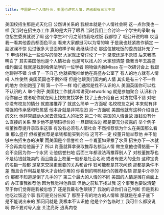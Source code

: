 ```yaml
---
title: 中国是一个人情社会，美国也讲究人情，两者却有三大不同
---
```

美国校招生那是光天化日
公然讲关系的
我根本就是个人情社会啊
这一点你我也一样
我当时在招生办工作
真的是大开了眼界
当时我们上会讨论一个学生的录取
有位招生委员就说了啊
这个学生3个月之前约我吃过饭
我都惊了
呃公开说的嘛
哎当我一看其他委员都面色平淡
看来大家都挺习以为常的嘛
于是我也赶紧故作镇定
一副波澜不惊
见过很多大世面的样子啊
我继续讨论
那这位被吃饭的委员就补充了一下
申请材料上一些没写的情况
大家就正常讨论了一下
录取还是不录取
后来我搞明白了
其实美国他也是个人情社会
也是可以找人的
大家想清楚
像我当年去高盛纽约面试
我就是找到哈佛法学的一位学者
购物做内推Misas
在一次研讨会上
我跟他聊得不错
介绍了一下自己
他就把我推给他在高盛办公室了
有人的地方就有人情吗
人性使然
美国英国也不例外呀
但是他跟我们国内的人情
其实是有三个不一样的地方
你别跑歪了啊
第一个不一样
咱们通常是找不认识的人
美国英国你可以找不认识的人
举个例子
美国找工作就非常讲究networking
就是参加聚会
认识和介绍你自己
或者呢你就在网上找校友找学长
找了上去介绍自己
对方觉得不错
对吧你没有校友的情分
就直接推荐了
就这么简单
一方面呢
名校校友之间
本来就有非常强的传承感和归属感
他本身就是非常抱团
另一方面呢
美国他就有这种介绍自己的文化
他非常鼓励大家去做陌生人的社交
第二个呢
美国的人情世故
跟钱没有什么直接的关系
至少他不是明码标价的
一旦跟钱沾边
都是要充分披露的
举个例子
校董推荐提升录取率这事
有没有必须有人情社会
不然推荐信为什么在美国那么看重
那么盛行
但校董推荐是拿钱都能买到的吗
这可不一定
校董只能举荐他
并不能够左右招生办的决策
而美国是个信誉社会
一个肖董如果推了水货
招生办下一次就不会再卖给他面子了
所以
肖董就算拿录取推荐名额当人情
做生意他也得掂量一下
会不会因为你一个水货
让他信誉扫地
后面三年都没法再推荐别人了
对校董推荐也不是给钱就能卖的
而且能当上校董一般都是社会名流
或者有更大的业务
这种宝贵的名额一般都
是拿来交换更重要的关系和合作
钱可能都是其次问题
那都是条件不差
而且合作利益足够大才会给你用的
你看到的明码标价的推荐名额
那是中介标的价
那都不知道是倒了几手的了
第三个最大的人情的不同
美国的人情是摊在桌面上的
办正事我推荐他
因为我觉得他靠谱
但他之前私下找过我
这个事我也要说清楚
至于你们觉得是我被忽悠了
还是我戴有色眼镜了
我说的话你们自己判断
但是我和他吃过饭这个事
我可是充分告知了
那至于有的地方的人情嘛
那就是在桌子底下
是不能说出来的
那问问就是
我根本不认识他
他是个外包临时工
我可什么都没说啊
你不要对号入座
关注亮哥
逃离内卷
